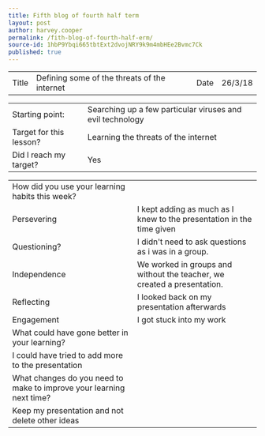```yaml
---
title: Fifth blog of fourth half term
layout: post
author: harvey.cooper
permalink: /fith-blog-of-fourth-half-erm/
source-id: 1hbP9Ybqi665tbtExt2dvojNRY9k9m4mbHEe2Bvmc7Ck
published: true
---
```

 

<table>
  <tr>
    <td>Title</td>
    <td>Defining some of the threats of the internet</td>
    <td>Date</td>
    <td>26/3/18</td>
  </tr>
</table>


<table>
  <tr>
    <td>Starting point:</td>
    <td>Searching up a few particular viruses and evil technology</td>
  </tr>
  <tr>
    <td>Target for this lesson?</td>
    <td>Learning the threats of the internet</td>
  </tr>
  <tr>
    <td>Did I reach my target? </td>
    <td>Yes</td>
  </tr>
</table>


<table>
  <tr>
    <td>How did you use your learning habits this week?</td>
    <td></td>
  </tr>
  <tr>
    <td>Persevering</td>
    <td>I kept adding as much as I knew to the presentation in the time given</td>
  </tr>
  <tr>
    <td>Questioning?</td>
    <td>I didn't need to ask questions as i was in a group.</td>
  </tr>
  <tr>
    <td>Independence</td>
    <td>We worked in groups and without the teacher, we created a presentation.</td>
  </tr>
  <tr>
    <td>Reflecting</td>
    <td>I looked back on my presentation afterwards</td>
  </tr>
  <tr>
    <td>Engagement</td>
    <td>I got stuck into my work</td>
  </tr>
  <tr>
    <td>What could have gone better in your learning?</td>
    <td></td>
  </tr>
  <tr>
    <td>I could have tried to add more to the presentation</td>
    <td></td>
  </tr>
  <tr>
    <td>What changes do you need to make to improve your learning next time?</td>
    <td></td>
  </tr>
  <tr>
    <td>Keep my presentation and not delete other ideas









</td>
    <td></td>
  </tr>
</table>


